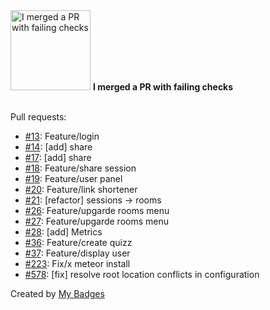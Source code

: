 <img src="https://my-badges.github.io/my-badges/this-is-fine.png" alt="I merged a PR with failing checks" title="I merged a PR with failing checks" width="128">
<strong>I merged a PR with failing checks</strong>
<br><br>

Pull requests:

- <a href="https://github.com/dwesh163/Quizzoto/pull/13">#13</a>: Feature/login
- <a href="https://github.com/dwesh163/Quizzoto/pull/14">#14</a>: [add] share
- <a href="https://github.com/dwesh163/Quizzoto/pull/17">#17</a>: [add] share
- <a href="https://github.com/dwesh163/Quizzoto/pull/18">#18</a>: Feature/share session
- <a href="https://github.com/dwesh163/Quizzoto/pull/19">#19</a>: Feature/user panel
- <a href="https://github.com/dwesh163/Quizzoto/pull/20">#20</a>: Feature/link shortener
- <a href="https://github.com/dwesh163/Quizzoto/pull/21">#21</a>: [refactor] sessions -> rooms
- <a href="https://github.com/dwesh163/Quizzoto/pull/26">#26</a>: Feature/upgarde rooms menu
- <a href="https://github.com/dwesh163/Quizzoto/pull/27">#27</a>: Feature/upgarde rooms menu
- <a href="https://github.com/dwesh163/Quizzoto/pull/28">#28</a>: [add] Metrics
- <a href="https://github.com/dwesh163/Quizzoto/pull/36">#36</a>: Feature/create quizz
- <a href="https://github.com/dwesh163/Quizzoto/pull/37">#37</a>: Feature/display user
- <a href="https://github.com/epfl-si/wp-veritas/pull/223">#223</a>: Fix/x meteor install
- <a href="https://github.com/epfl-si/wp-ops/pull/578">#578</a>: [fix] resolve root location conflicts in configuration


Created by <a href="https://github.com/my-badges/my-badges">My Badges</a>